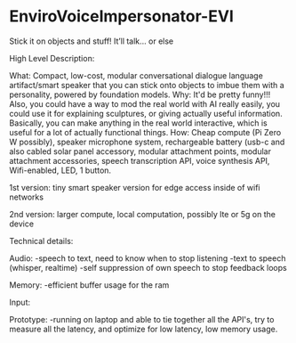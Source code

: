 # EnviroVoiceImpersonator-EVI
Stick it on objects and stuff! It’ll talk… or else

High Level Description:

What: Compact, low-cost, modular conversational dialogue language artifact/smart speaker that you can stick onto objects to imbue them with a personality, powered by foundation models.
Why: It'd be pretty funny!!! Also, you could have a way to mod the real world with AI really easily, you could use it for explaining sculptures, or giving actually useful information. Basically, you can make anything in the real world interactive, which is useful for a lot of actually functional things.
How: Cheap compute (Pi Zero W possibly), speaker microphone system, rechargeable battery (usb-c and also cabled solar panel accessory, modular attachment points, modular attachment accessories, speech transcription API, voice synthesis API, Wifi-enabled, LED, 1 button.

1st version: tiny smart speaker version for edge access inside of wifi networks

2nd version: larger compute, local computation, possibly lte or 5g on the device

Technical details:

Audio:
-speech to text, need to know when to stop listening
-text to speech (whisper, realtime)
-self suppression of own speech to stop feedback loops

Memory:
-efficient buffer usage for the ram

Input:

Prototype:
-running on laptop and able to tie together all the API's, try to measure all the latency, and optimize for low latency, low memory usage.
